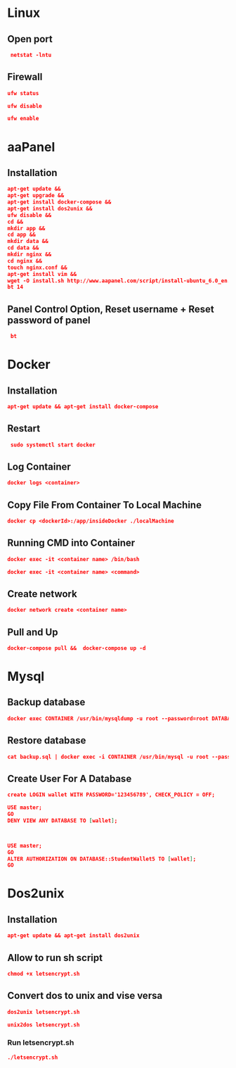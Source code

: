 # Linux

## Open port

```json
 netstat -lntu
```

## Firewall

```json
ufw status
```

```json
ufw disable
```

```json
ufw enable
```

# aaPanel

## Installation

```json
apt-get update &&
apt-get upgrade &&
apt-get install docker-compose &&
apt-get install dos2unix &&
ufw disable &&
cd &&
mkdir app &&
cd app &&
mkdir data &&
cd data &&
mkdir nginx &&
cd nginx &&
touch nginx.conf &&
apt-get install vim &&
wget -O install.sh http://www.aapanel.com/script/install-ubuntu_6.0_en.sh && sudo bash install.sh &&
bt 14
```

## Panel Control Option, Reset username + Reset password of panel

```json
 bt
```

# Docker

## Installation

```json
apt-get update && apt-get install docker-compose
```

## Restart

```json
 sudo systemctl start docker
```

## Log Container

```json
docker logs <container>
```

## Copy File From Container To Local Machine

```json
docker cp <dockerId>:/app/insideDocker ./localMachine
```

## Running CMD into Container

```json
docker exec -it <container name> /bin/bash
```

```json
docker exec -it <container name> <command>
```

## Create network

```json
docker network create <container name>
```

## Pull and Up

```json
docker-compose pull &&  docker-compose up -d
```

# Mysql

## Backup database

```json
docker exec CONTAINER /usr/bin/mysqldump -u root --password=root DATABASE > backup.sql
```

## Restore database

```json
cat backup.sql | docker exec -i CONTAINER /usr/bin/mysql -u root --password=root DATABASE
```

## Create User For A Database

```json
create LOGIN wallet WITH PASSWORD='123456789', CHECK_POLICY = OFF;

USE master;
GO
DENY VIEW ANY DATABASE TO [wallet];



USE master;
GO
ALTER AUTHORIZATION ON DATABASE::StudentWallet5 TO [wallet];
GO
```

# Dos2unix

## Installation

```json
apt-get update && apt-get install dos2unix
```

## Allow to run sh script

```json
chmod +x letsencrypt.sh
```

## Convert dos to unix and vise versa

```json
dos2unix letsencrypt.sh
```

```json
unix2dos letsencrypt.sh
```

### Run letsencrypt.sh

```json
./letsencrypt.sh
```
